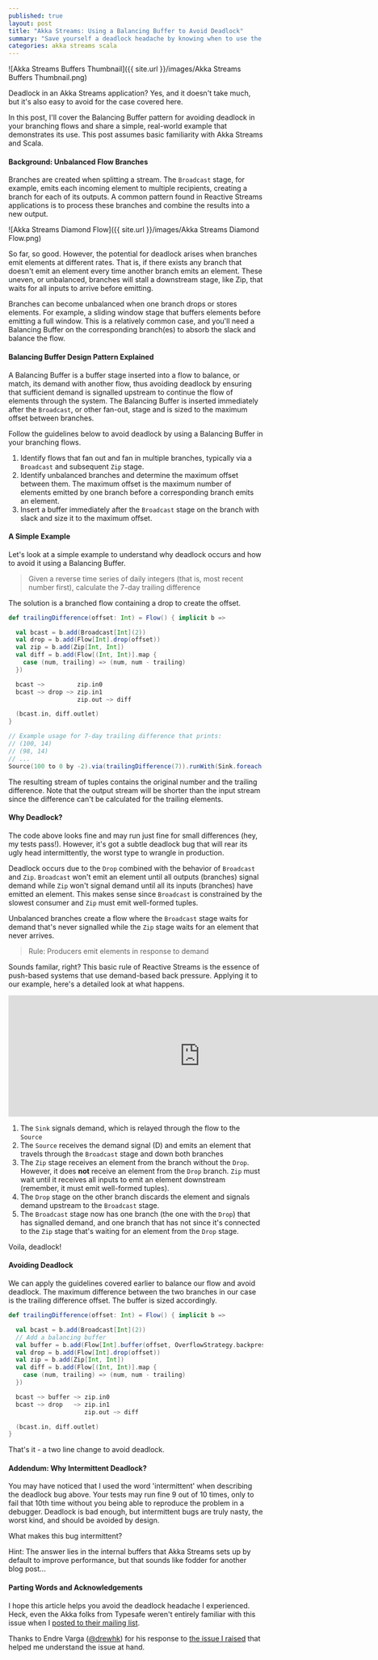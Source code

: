 ```yaml
---
published: true
layout: post
title: "Akka Streams: Using a Balancing Buffer to Avoid Deadlock"
summary: "Save yourself a deadlock headache by knowing when to use the Balancing Buffer pattern in your flows"
categories: akka streams scala
---
```



![Akka Streams Buffers Thumbnail]({{ site.url }}/images/Akka Streams Buffers Thumbnail.png)

Deadlock in an Akka Streams application? Yes, and it doesn't take much, but it's also easy to avoid for the case covered here.

In this post, I'll cover the Balancing Buffer pattern for avoiding deadlock in your branching flows and share a simple, real-world example that demonstrates its use. This post assumes basic familiarity with Akka Streams and Scala.

#### Background: Unbalanced Flow Branches

Branches are created when splitting a stream. The `Broadcast` stage, for example, emits each incoming element to multiple recipients, creating a branch for each of its outputs. A common pattern found in Reactive Streams applications is to process these branches and combine the results into a new output.

![Akka Streams Diamond Flow]({{ site.url }}/images/Akka Streams Diamond Flow.png)

So far, so good. However, the potential for deadlock arises when branches emit elements at different rates. That is, if there exists any branch that doesn't emit an element every time another branch emits an element. These uneven, or unbalanced, branches will stall a downstream stage, like Zip, that waits for all inputs to arrive before emitting.

Branches can become unbalanced when one branch drops or stores elements. For example, a sliding window stage that buffers elements before emitting a full window. This is a relatively common case, and you'll need a Balancing Buffer on the corresponding branch(es) to absorb the slack and balance the flow.

#### Balancing Buffer Design Pattern Explained

A Balancing Buffer is a buffer stage inserted into a flow to balance, or match, its demand with another flow, thus avoiding deadlock by ensuring that sufficient demand is signalled upstream to continue the flow of elements through the system. The Balancing Buffer is inserted immediately after the `Broadcast`, or other fan-out, stage and is sized to the maximum offset between branches.

Follow the guidelines below to avoid deadlock by using a Balancing Buffer in your branching flows.

1. Identify flows that fan out and fan in multiple branches, typically via a `Broadcast` and subsequent `Zip` stage.
2. Identify unbalanced branches and determine the maximum offset between them. The maximum offset is the maximum number of elements emitted by one branch before a corresponding branch emits an element.
3. Insert a buffer immediately after the `Broadcast` stage on the branch with slack and size it to the maximum offset.

#### A Simple Example

Let's look at a simple example to understand why deadlock occurs and how to avoid it using a Balancing Buffer.

> Given a reverse time series of daily integers (that is, most recent number first), calculate the 7-day trailing difference

The solution is a branched flow containing a drop to create the offset.

````scala
def trailingDifference(offset: Int) = Flow() { implicit b =>

  val bcast = b.add(Broadcast[Int](2))
  val drop = b.add(Flow[Int].drop(offset))
  val zip = b.add(Zip[Int, Int])
  val diff = b.add(Flow[(Int, Int)].map { 
    case (num, trailing) => (num, num - trailing) 
  })

  bcast ~>         zip.in0
  bcast ~> drop ~> zip.in1
                   zip.out ~> diff

  (bcast.in, diff.outlet)
}

// Example usage for 7-day trailing difference that prints:
// (100, 14)
// (98, 14)
// ...
Source(100 to 0 by -2).via(trailingDifference(7)).runWith(Sink.foreach(println))

````

The resulting stream of tuples contains the original number and the trailing difference. Note that the output stream will be shorter than the input stream since the difference can't be calculated for the trailing elements.

#### Why Deadlock?

The code above looks fine and may run just fine for small differences (hey, my tests pass!). However, it's got a subtle deadlock bug that will rear its ugly head intermittently, the worst type to wrangle in production.

Deadlock occurs due to the `Drop` combined with the behavior of `Broadcast` and `Zip`. `Broadcast` won't emit an element until all outputs (branches) signal demand while `Zip` won't signal demand until all its inputs (branches) have emitted an element. This makes sense since `Broadcast` is constrained by the slowest consumer and `Zip` must emit well-formed tuples.

Unbalanced branches create a flow where the `Broadcast` stage waits for demand that's never signalled while the `Zip` stage waits for an element that never arrives.

> Rule: Producers emit elements in response to demand

Sounds familar, right? This basic rule of Reactive Streams is the essence of push-based systems that use demand-based back pressure. Applying it to our example, here's a detailed look at what happens.

<iframe src="http://clips.animatron.com/693b6b4c865ed7d0344d6ab4276b7d59?w=758&h=240&t=0&r=1" width="758" height="240" frameborder="0"></iframe>

1. The `Sink` signals demand, which is relayed through the flow to the `Source`
2. The `Source` receives the demand signal (D) and emits an element that travels through the `Broadcast` stage and down both branches
3. The `Zip` stage receives an element from the branch without the `Drop`. However, it does __not__ receive an element from the `Drop` branch. `Zip` must wait until it receives all inputs to emit an element downstream (remember, it must emit well-formed tuples).
4. The `Drop` stage on the other branch discards the element and signals demand upstream to the `Broadcast` stage.
5. The `Broadcast` stage now has one branch (the one with the `Drop`) that has signalled demand, and one branch that has not since it's connected to the `Zip` stage that's waiting for an element from the `Drop` stage.

Voila, deadlock!

#### Avoiding Deadlock

We can apply the guidelines covered earlier to balance our flow and avoid deadlock. The maximum difference between the two branches in our case is the trailing difference offset. The buffer is sized accordingly.

````scala
def trailingDifference(offset: Int) = Flow() { implicit b =>

  val bcast = b.add(Broadcast[Int](2))
  // Add a balancing buffer
  val buffer = b.add(Flow[Int].buffer(offset, OverflowStrategy.backpressure))
  val drop = b.add(Flow[Int].drop(offset))
  val zip = b.add(Zip[Int, Int])
  val diff = b.add(Flow[(Int, Int)].map { 
    case (num, trailing) => (num, num - trailing) 
  })

  bcast ~> buffer ~> zip.in0
  bcast ~> drop   ~> zip.in1
                     zip.out ~> diff

  (bcast.in, diff.outlet)
}
````

That's it - a two line change to avoid deadlock.

#### Addendum: Why Intermittent Deadlock?

You may have noticed that I used the word 'intermittent' when describing the deadlock bug above.
Your tests may run fine 9 out of 10 times, only to fail that 10th time without you being able to reproduce the problem in a debugger.
Deadlock is bad enough, but intermittent bugs are truly nasty, the worst kind, and should be avoided by design.

What makes this bug intermittent?

Hint: The answer lies in the internal buffers that Akka Streams sets up by default to improve performance, but that sounds like fodder for another blog post...

#### Parting Words and Acknowledgements

I hope this article helps you avoid the deadlock headache I experienced. Heck, even the Akka folks from Typesafe weren't entirely familiar with this issue when I [posted to their mailing list](https://groups.google.com/forum/#!topic/akka-user/SE8l9oxGjtY).

Thanks to Endre Varga ([@drewhk](https://twitter.com/drewhk)) for his response to [the issue I raised](https://github.com/akka/akka/issues/17435) that helped me understand the issue at hand.

